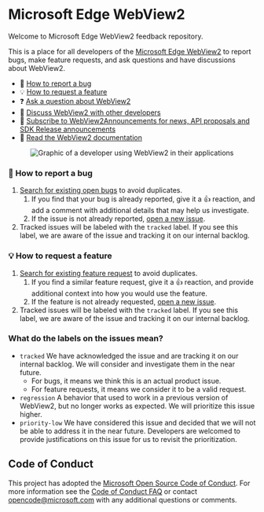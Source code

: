 # Microsoft Edge WebView2

Welcome to Microsoft Edge WebView2 feedback repository.

This is a place for all developers of the [Microsoft Edge WebView2](https://aka.ms/webview) to report bugs, make feature requests, and ask questions and have discussions about WebView2.

- 🐞 [How to report a bug](#-how-to-report-a-bug)
- 💡 [How to request a feature](#-how-to-request-a-feature)
- ❓ [Ask a question about WebView2](https://github.com/MicrosoftEdge/WebView2Feedback/discussions/new?category=q-a)
- 💬 [Discuss WebView2 with other developers](https://github.com/MicrosoftEdge/WebView2Feedback/discussions)
- 📣 [Subscribe to WebView2Announcements for news, API proposals and SDK Release announcements](https://github.com/MicrosoftEdge/WebView2Announcements)
- 📖 [Read the WebView2 documentation](https://aka.ms/webview)

<p align="center">
  <img src="https://edgestatic.azureedge.net/shared/cms/lrs1c69a1j/section-images/ddf9b74777e1442d8da3608d389a70c3.svg" alt="Graphic of a developer using WebView2 in their applications"/>
</p>

### 🐞 How to report a bug

1. [Search for existing open bugs](https://github.com/MicrosoftEdge/WebView2Feedback/issues?q=is%3Aissue+is%3Aopen+label%3Abug) to avoid duplicates.
    1. If you find that your bug is already reported, give it a 👍 reaction, and add a comment with additional details that may help us investigate.
    1. If the issue is not already reported, [open a new issue](https://github.com/MicrosoftEdge/WebView2Feedback/issues/new/choose).
1. Tracked issues will be labeled with the `tracked` label. If you see this label, we are aware of the issue and tracking it on our internal backlog.

### 💡 How to request a feature

1. [Search for existing feature request](https://github.com/MicrosoftEdge/WebView2Feedback/issues?q=is%3Aissue+is%3Aopen+label%3A%22feature+request%22) to avoid duplicates.
    1. If you find a similar feature request, give it a 👍 reaction, and provide additional context into how you would use the feature.
    2. If the feature is not already requested, [open a new issue](https://github.com/MicrosoftEdge/WebView2Feedback/issues/new/choose).
1. Tracked issues will be labeled with the `tracked` label. If you see this label, we are aware of the issue and tracking it on our internal backlog.


### What do the labels on the issues mean?

- `tracked` We have acknowledged the issue and are tracking it on our internal backlog. We will consider and investigate them in the near future.
    - For bugs, it means we think this is an actual product issue.
    - For feature requests, it means we consider it to be a valid request.
- `regression` A behavior that used to work in a previous version of WebView2, but no longer works as expected. We will prioritize this issue higher.
- `priority-low` We have considered this issue and decided that we will not be able to address it in the near future. Developers are welcomed to provide justifications on this issue for us to revisit the prioritization.

## Code of Conduct
This project has adopted the [Microsoft Open Source Code of Conduct](https://opensource.microsoft.com/codeofconduct/). For more information see the [Code of Conduct FAQ](https://opensource.microsoft.com/codeofconduct/faq/) or contact [opencode@microsoft.com](mailto:opencode@microsoft.com) with any additional questions or comments.

